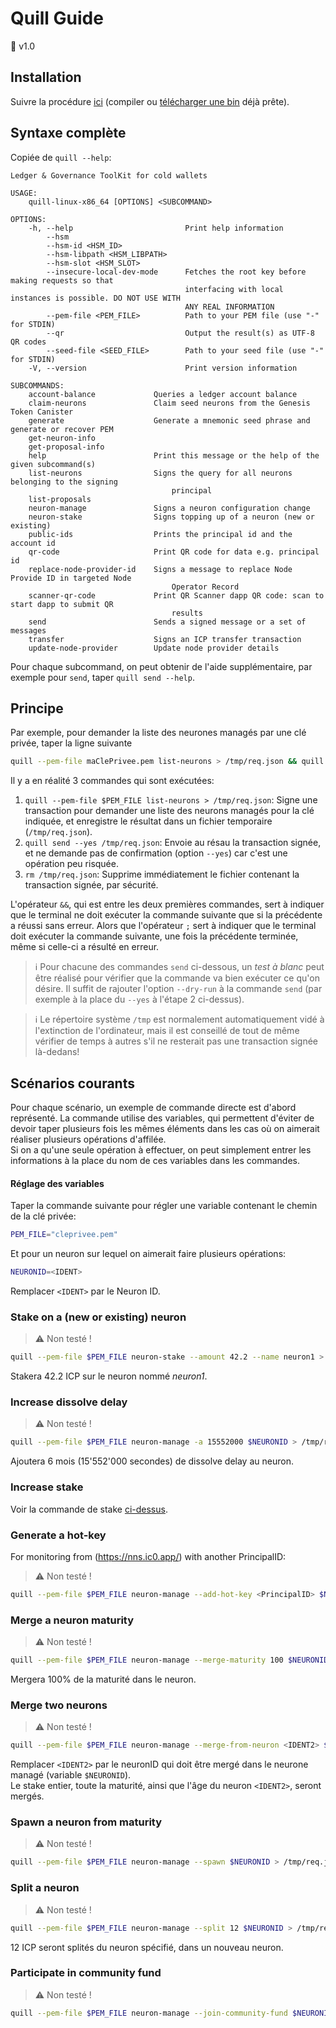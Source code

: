 # Quill Guide
💾 <version>v1.0</version>

## Installation
Suivre la procédure [ici](https://github.com/dfinity/quill) (compiler ou [télécharger une bin](https://github.com/dfinity/quill/releases) déjà prête).

## Syntaxe complète
Copiée de `quill --help`:
```
Ledger & Governance ToolKit for cold wallets

USAGE:
    quill-linux-x86_64 [OPTIONS] <SUBCOMMAND>

OPTIONS:
    -h, --help                         Print help information
        --hsm                          
        --hsm-id <HSM_ID>              
        --hsm-libpath <HSM_LIBPATH>    
        --hsm-slot <HSM_SLOT>          
        --insecure-local-dev-mode      Fetches the root key before making requests so that
                                       interfacing with local instances is possible. DO NOT USE WITH
                                       ANY REAL INFORMATION
        --pem-file <PEM_FILE>          Path to your PEM file (use "-" for STDIN)
        --qr                           Output the result(s) as UTF-8 QR codes
        --seed-file <SEED_FILE>        Path to your seed file (use "-" for STDIN)
    -V, --version                      Print version information

SUBCOMMANDS:
    account-balance             Queries a ledger account balance
    claim-neurons               Claim seed neurons from the Genesis Token Canister
    generate                    Generate a mnemonic seed phrase and generate or recover PEM
    get-neuron-info             
    get-proposal-info           
    help                        Print this message or the help of the given subcommand(s)
    list-neurons                Signs the query for all neurons belonging to the signing
                                    principal
    list-proposals              
    neuron-manage               Signs a neuron configuration change
    neuron-stake                Signs topping up of a neuron (new or existing)
    public-ids                  Prints the principal id and the account id
    qr-code                     Print QR code for data e.g. principal id
    replace-node-provider-id    Signs a message to replace Node Provide ID in targeted Node
                                    Operator Record
    scanner-qr-code             Print QR Scanner dapp QR code: scan to start dapp to submit QR
                                    results
    send                        Sends a signed message or a set of messages
    transfer                    Signs an ICP transfer transaction
    update-node-provider        Update node provider details
```
Pour chaque subcommand, on peut obtenir de l'aide supplémentaire, par exemple pour `send`, taper `quill send --help`.

## Principe
Par exemple, pour demander la liste des neurones managés par une clé privée, taper la ligne suivante
```bash
quill --pem-file maClePrivee.pem list-neurons > /tmp/req.json && quill send --yes /tmp/req.json ; rm /tmp/req.json
```
Il y a en réalité 3 commandes qui sont exécutées:  
1. `quill --pem-file $PEM_FILE list-neurons > /tmp/req.json`: Signe une transaction pour demander une liste des neurons managés pour la clé indiquée, et enregistre le résultat dans un fichier temporaire (`/tmp/req.json`).  
2. `quill send --yes /tmp/req.json`: Envoie au résau la transaction signée, et ne demande pas de confirmation (option `--yes`) car c'est une opération peu risquée.  
3. `rm /tmp/req.json`: Supprime immédiatement le fichier contenant la transaction signée, par sécurité.

L'opérateur `&&`, qui est entre les deux premières commandes, sert à indiquer que le terminal ne doit exécuter la commande suivante que si la précédente a réussi sans erreur. Alors que l'opérateur `;` sert à indiquer que le terminal doit exécuter la commande suivante, une fois la précédente terminée, même si celle-ci a résulté en erreur.

> ℹ Pour chacune des commandes `send` ci-dessous, un _test à blanc_ peut être réalisé pour vérifier que la commande va bien exécuter ce qu'on désire. Il suffit de rajouter l'option `--dry-run` à la commande `send` (par exemple à la place du `--yes` à l'étape 2 ci-dessus).

> ℹ Le répertoire système `/tmp` est normalement automatiquement vidé à l'extinction de l'ordinateur, mais il est conseillé de tout de même vérifier de temps à autres s'il ne resterait pas une transaction signée là-dedans!

## Scénarios courants
Pour chaque scénario, un exemple de commande directe est d'abord représenté. La commande utilise des variables, qui permettent d'éviter de devoir taper plusieurs fois les mêmes éléments dans les cas où on aimerait réaliser plusieurs opérations d'affilée.  
Si on a qu'une seule opération à effectuer, on peut simplement entrer les informations à la place du nom de ces variables dans les commandes.

#### Réglage des variables
Taper la commande suivante pour régler une variable contenant le chemin de la clé privée:
```bash
PEM_FILE="cleprivee.pem"
```
Et pour un neuron sur lequel on aimerait faire plusieurs opérations:
```bash
NEURONID=<IDENT>
```
Remplacer `<IDENT>` par le Neuron ID.

### Stake on a (new or existing) neuron
> ⚠ Non testé !

```bash
quill --pem-file $PEM_FILE neuron-stake --amount 42.2 --name neuron1 > /tmp/req.json && quill send /tmp/req.json ; rm /tmp/req.json
```
Stakera 42.2 ICP sur le neuron nommé _neuron1_.

### Increase dissolve delay
> ⚠ Non testé !

```bash
quill --pem-file $PEM_FILE neuron-manage -a 15552000 $NEURONID > /tmp/req.json && quill send /tmp/req.json ; rm /tmp/req.json
```
Ajoutera 6 mois (15'552'000 secondes) de dissolve delay au neuron.

### Increase stake
Voir la commande de stake [ci-dessus](#stake-on-a-new-or-existing-neuron).

### Generate a hot-key
For monitoring from (https://nns.ic0.app/) with another PrincipalID:

> ⚠ Non testé !

```bash
quill --pem-file $PEM_FILE neuron-manage --add-hot-key <PrincipalID> $NEURONID > /tmp/req.json && quill send /tmp/req.json ; rm /tmp/req.json
```

### Merge a neuron maturity
> ⚠ Non testé !

```bash
quill --pem-file $PEM_FILE neuron-manage --merge-maturity 100 $NEURONID > /tmp/req.json && quill send /tmp/req.json ; rm /tmp/req.json
```
Mergera 100% de la maturité dans le neuron.

### Merge two neurons
> ⚠ Non testé !

```bash
quill --pem-file $PEM_FILE neuron-manage --merge-from-neuron <IDENT2> $NEURONID > /tmp/req.json && quill send /tmp/req.json ; rm /tmp/req.json
```
Remplacer `<IDENT2>` par le neuronID qui doit être mergé dans le neurone managé (variable `$NEURONID`).  
Le stake entier, toute la maturité, ainsi que l'âge du neuron `<IDENT2>`, seront mergés.

### Spawn a neuron from maturity
> ⚠ Non testé !

```bash
quill --pem-file $PEM_FILE neuron-manage --spawn $NEURONID > /tmp/req.json && quill send /tmp/req.json ; rm /tmp/req.json
```

### Split a neuron
> ⚠ Non testé !

```bash
quill --pem-file $PEM_FILE neuron-manage --split 12 $NEURONID > /tmp/req.json && quill send /tmp/req.json ; rm /tmp/req.json
```
12 ICP seront splités du neuron spécifié, dans un nouveau neuron.

### Participate in community fund
> ⚠ Non testé !

```bash
quill --pem-file $PEM_FILE neuron-manage --join-community-fund $NEURONID > /tmp/req.json && quill send /tmp/req.json ; rm /tmp/req.json
```
